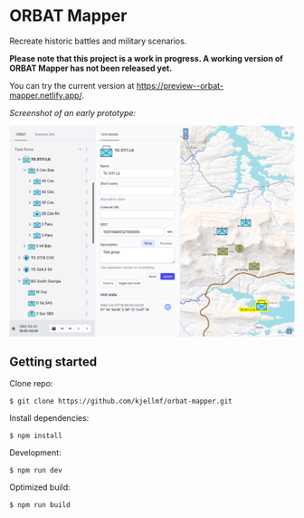 # ORBAT Mapper

Recreate historic battles and military scenarios.

**Please note that this project is a work in progress. A working version of ORBAT Mapper has not been released yet.**

You can try the current version at https://preview--orbat-mapper.netlify.app/.

_Screenshot of an early prototype:_

![Work in progress sample screenshot](images/screenshot-2021-08-04.png "Work in progress sample screenshot")

## Getting started

Clone repo:

    $ git clone https://github.com/kjellmf/orbat-mapper.git

Install dependencies:

    $ npm install

Development:

    $ npm run dev

Optimized build:

    $ npm run build

